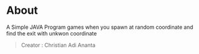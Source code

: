 # About

A Simple JAVA Program games when you spawn at random coordinate and find the exit with unkwon coordinate 

> Creator : Christian Adi Ananta
